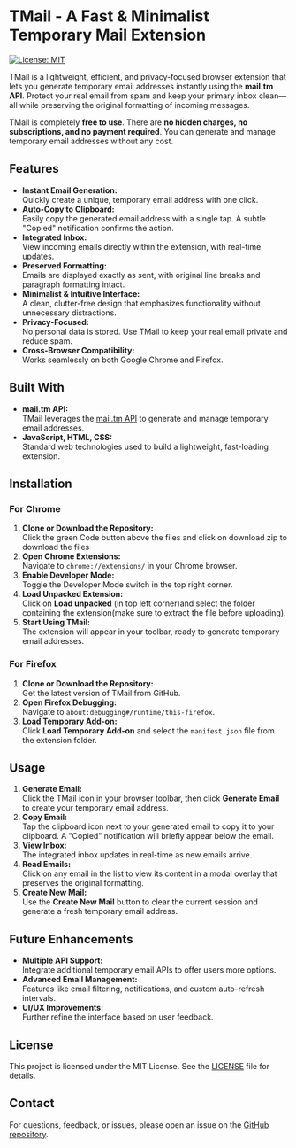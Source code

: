 # TMail - A Fast & Minimalist Temporary Mail Extension

[![License: MIT](https://img.shields.io/badge/License-MIT-blue.svg)](LICENSE)  

TMail is a lightweight, efficient, and privacy-focused browser extension that lets you generate temporary email addresses instantly using the **mail.tm API**. Protect your real email from spam and keep your primary inbox clean—all while preserving the original formatting of incoming messages.

TMail is completely **free to use**. There are **no hidden charges, no subscriptions, and no payment required**. You can generate and manage temporary email addresses without any cost.  

## Features

- **Instant Email Generation:**  
  Quickly create a unique, temporary email address with one click.
- **Auto-Copy to Clipboard:**  
  Easily copy the generated email address with a single tap. A subtle "Copied" notification confirms the action.
- **Integrated Inbox:**  
  View incoming emails directly within the extension, with real-time updates.
- **Preserved Formatting:**  
  Emails are displayed exactly as sent, with original line breaks and paragraph formatting intact.
- **Minimalist & Intuitive Interface:**  
  A clean, clutter-free design that emphasizes functionality without unnecessary distractions.
- **Privacy-Focused:**  
  No personal data is stored. Use TMail to keep your real email private and reduce spam.
- **Cross-Browser Compatibility:**  
  Works seamlessly on both Google Chrome and Firefox.

## Built With

- **mail.tm API:**  
  TMail leverages the [mail.tm API](https://docs.mail.tm/) to generate and manage temporary email addresses.
- **JavaScript, HTML, CSS:**  
  Standard web technologies used to build a lightweight, fast-loading extension.

## Installation

### For Chrome

1. **Clone or Download the Repository:**  
   Click the green Code button above the files and click on download zip to download the files
2. **Open Chrome Extensions:**  
   Navigate to `chrome://extensions/` in your Chrome browser.
3. **Enable Developer Mode:**  
   Toggle the Developer Mode switch in the top right corner.
4. **Load Unpacked Extension:**  
   Click on **Load unpacked** (in top left corner)and select the folder containing the extension(make sure to extract the file before uploading).
5. **Start Using TMail:**  
   The extension will appear in your toolbar, ready to generate temporary email addresses.

### For Firefox

1. **Clone or Download the Repository:**  
   Get the latest version of TMail from GitHub.
2. **Open Firefox Debugging:**  
   Navigate to `about:debugging#/runtime/this-firefox`.
3. **Load Temporary Add-on:**  
   Click **Load Temporary Add-on** and select the `manifest.json` file from the extension folder.

## Usage

1. **Generate Email:**  
   Click the TMail icon in your browser toolbar, then click **Generate Email** to create your temporary email address.
2. **Copy Email:**  
   Tap the clipboard icon next to your generated email to copy it to your clipboard. A "Copied" notification will briefly appear below the email.
3. **View Inbox:**  
   The integrated inbox updates in real-time as new emails arrive.
4. **Read Emails:**  
   Click on any email in the list to view its content in a modal overlay that preserves the original formatting.
5. **Create New Mail:**  
   Use the **Create New Mail** button to clear the current session and generate a fresh temporary email address.

## Future Enhancements

- **Multiple API Support:**  
  Integrate additional temporary email APIs to offer users more options.
- **Advanced Email Management:**  
  Features like email filtering, notifications, and custom auto-refresh intervals.
- **UI/UX Improvements:**  
  Further refine the interface based on user feedback.

## License

This project is licensed under the MIT License. See the [LICENSE](LICENSE) file for details.

## Contact

For questions, feedback, or issues, please open an issue on the [GitHub repository](https://github.com/punkkkkkkk/tmail).

